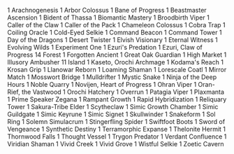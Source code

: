 1 Arachnogenesis
1 Arbor Colossus
1 Bane of Progress
1 Beastmaster Ascension
1 Bident of Thassa
1 Biomantic Mastery
1 Broodbirth Viper
1 Caller of the Claw
1 Caller of the Pack
1 Chameleon Colossus
1 Cobra Trap
1 Coiling Oracle
1 Cold-Eyed Selkie
1 Command Beacon
1 Command Tower
1 Day of the Dragons
1 Desert Twister
1 Elvish Visionary
1 Eternal Witness
1 Evolving Wilds
1 Experiment One
1 Ezuri's Predation
1 Ezuri, Claw of Progress
14 Forest
1 Forgotten Ancient
1 Great Oak Guardian
1 High Market
1 Illusory Ambusher
11 Island
1 Kaseto, Orochi Archmage
1 Kodama's Reach
1 Krosan Grip
1 Llanowar Reborn
1 Loaming Shaman
1 Lorescale Coatl
1 Mirror Match
1 Mosswort Bridge
1 Mulldrifter
1 Mystic Snake
1 Ninja of the Deep Hours
1 Noble Quarry
1 Novijen, Heart of Progress
1 Ohran Viper
1 Oran-Rief, the Vastwood
1 Orochi Hatchery
1 Overrun
1 Patagia Viper
1 Plaxmanta
1 Prime Speaker Zegana
1 Rampant Growth
1 Rapid Hybridization
1 Reliquary Tower
1 Sakura-Tribe Elder
1 Scytheclaw
1 Simic Growth Chamber
1 Simic Guildgate
1 Simic Keyrune
1 Simic Signet
1 Skullwinder
1 Snakeform
1 Sol Ring
1 Solemn Simulacrum
1 Stingerfling Spider
1 Swiftfoot Boots
1 Sword of Vengeance
1 Synthetic Destiny
1 Terramorphic Expanse
1 Thelonite Hermit
1 Thornwood Falls
1 Thought Vessel
1 Trygon Predator
1 Verdant Confluence
1 Viridian Shaman
1 Vivid Creek
1 Vivid Grove
1 Wistful Selkie
1 Zoetic Cavern